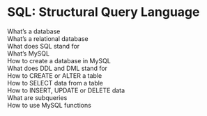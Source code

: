# SQL: Structural Query Language
What’s a database  
What’s a relational database  
What does SQL stand for  
What’s MySQL  
How to create a database in MySQL  
What does DDL and DML stand for  
How to CREATE or ALTER a table  
How to SELECT data from a table  
How to INSERT, UPDATE or DELETE data  
What are subqueries  
How to use MySQL functions
